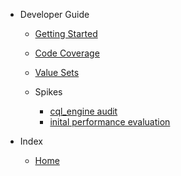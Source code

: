- Developer Guide

  - [Getting Started](dev-guide/getting-started.md)
  - [Code Coverage](dev-guide/code-coverage.md)
  - [Value Sets](dev-guide/value-sets.md)

  - Spikes
    - [cql_engine audit](dev-guide/spikes/cql-engine-audit.md)
    - [inital performance evaluation](dev-guide/spikes/initial-performance-evaluation.md)

- Index

  - [Home](/)


